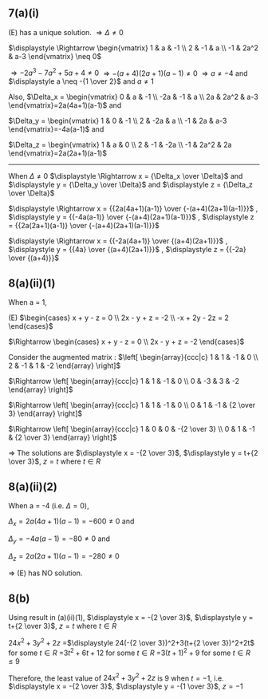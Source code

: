 ## 7(a)(i)
(E) has a unique solution.
$\Rightarrow \Delta \neq 0$

$\displaystyle \Rightarrow \begin{vmatrix}
1 & a & -1 \\
2 & -1 & a \\
-1 & 2a^2 & a-3 
\end{vmatrix} \neq 0$

$\displaystyle \Rightarrow -2a^3-7a^2+5a+4 \neq 0$
$\displaystyle \Rightarrow -(a+4)(2a+1)(a-1) \neq 0$
$\displaystyle \Rightarrow a \neq -4$ and $\displaystyle a \neq -{1 \over 2}$ and $a \neq 1$

Also, 
$\Delta_x = \begin{vmatrix}
0 & a & -1 \\
-2a & -1 & a \\
2a & 2a^2 & a-3 
\end{vmatrix}=2a(4a+1)(a-1)$ and 

$\Delta_y = \begin{vmatrix}
1 & 0 & -1 \\
2 & -2a & a \\
-1 & 2a & a-3 
\end{vmatrix}=-4a(a-1)$ and 

$\Delta_z = \begin{vmatrix}
1 & a & 0 \\
2 & -1 & -2a \\
-1 & 2a^2 & 2a 
\end{vmatrix}=2a(2a+1)(a-1)$

----
When $\Delta \neq 0$
$\displaystyle \Rightarrow x = {\Delta_x \over \Delta}$ and $\displaystyle y = {\Delta_y \over \Delta}$ and $\displaystyle z = {\Delta_z \over \Delta}$

$\displaystyle \Rightarrow x = {{2a(4a+1)(a-1)} \over {-(a+4)(2a+1)(a-1)}}$ , $\displaystyle y = {{-4a(a-1)} \over {-(a+4)(2a+1)(a-1)}}$ , $\displaystyle z = {{2a(2a+1)(a-1)} \over {-(a+4)(2a+1)(a-1)}}$

$\displaystyle \Rightarrow x = {{-2a(4a+1)} \over {(a+4)(2a+1)}}$ , $\displaystyle y = {{4a} \over {(a+4)(2a+1)}}$ , $\displaystyle z = {{-2a} \over {(a+4)}}$

## 8(a)(ii)(1)
When a = 1,

(E) $\begin{cases}
x + y - z = 0 \\
2x - y + z = -2 \\
-x + 2y - 2z = 2
\end{cases}$

$\Rightarrow \begin{cases}
x + y - z = 0 \\
2x - y + z = -2
\end{cases}$

Consider the augmented matrix :
$\left[ \begin{array}{ccc|c} 
1 & 1 & -1 & 0 \\
2 & -1 & 1 & -2
\end{array} \right]$

$\Rightarrow \left[ \begin{array}{ccc|c} 
1 & 1 & -1 & 0 \\
0 & -3 & 3 & -2
\end{array} \right]$

$\Rightarrow \left[ \begin{array}{ccc|c} 
1 & 1 & -1 & 0 \\
0 & 1 & -1 & {2 \over 3}
\end{array} \right]$

$\Rightarrow \left[ \begin{array}{ccc|c} 
1 & 0 & 0 & -{2 \over 3} \\
0 & 1 & -1 & {2 \over 3}
\end{array} \right]$

$\Rightarrow$ The solutions are $\displaystyle x = -{2 \over 3}$, $\displaystyle y = t+{2 \over 3}$, $\displaystyle z = t$ where $t \in R$

## 8(a)(ii)(2)
When a = -4 (i.e. $\Delta = 0$),

$\Delta_x = 2a(4a+1)(a-1) = -600 \neq 0$ and 

$\Delta_y = -4a(a-1) = -80 \neq 0$ and 

$\Delta_z = 2a(2a+1)(a-1)= -280 \neq 0$

$\Rightarrow$ (E) has NO solution.

## 8(b)
Using result in (a)(ii)(1), 
$\displaystyle x = -{2 \over 3}$, $\displaystyle y = t+{2 \over 3}$, $\displaystyle z = t$ where $t \in R$

$24x^2+3y^2+2z$ 
=$\displaystyle 24(-{2 \over 3})^2+3(t+{2 \over 3})^2+2t$ for some $t \in R$
=$\displaystyle 3t^2+6t+12$ for some $t \in R$
=$\displaystyle 3(t+1)^2+9$ for some $t \in R$
$\leq 9$

Therefore, the least value of $24x^2+3y^2+2z$  is 9 when $t=-1$, i.e. $\displaystyle x = -{2 \over 3}$, $\displaystyle y = -{1 \over 3}$, $\displaystyle z = -1$